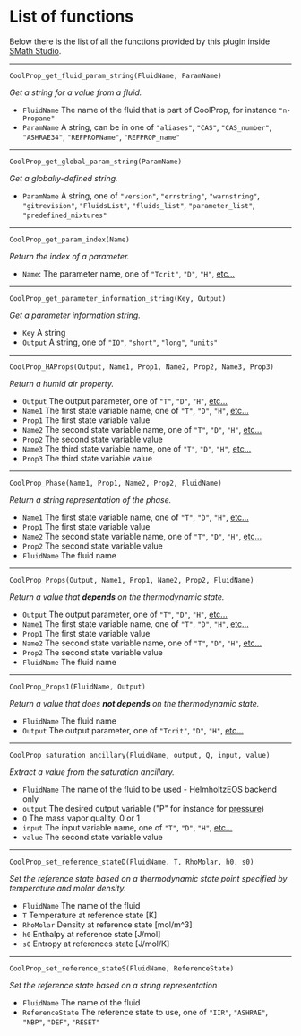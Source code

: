 # List of functions

Below there is the list of all the functions provided by this plugin inside [SMath Studio](http://en.smath.info).

****
```
CoolProp_get_fluid_param_string(FluidName, ParamName)
```
*Get a string for a value from a fluid.*
* `FluidName` The name of the fluid that is part of CoolProp, for instance `"n-Propane"`
* `ParamName` A string, can be in one of `"aliases"`, `"CAS"`, `"CAS_number"`, `"ASHRAE34"`, `"REFPROPName"`, `"REFPROP_name"`

****
```
CoolProp_get_global_param_string(ParamName)
```
*Get a globally-defined string.*
* `ParamName` A string, one of `"version"`, `"errstring"`, `"warnstring"`, `"gitrevision"`, `"FluidsList"`, `"fluids_list"`, `"parameter_list"`, `"predefined_mixtures"`

****
```
CoolProp_get_param_index(Name)
```
*Return the index of a parameter.*
* `Name`: The parameter name, one of `"Tcrit"`, `"D"`, `"H"`, [etc...](http://www.coolprop.org/coolprop/HighLevelAPI.html#parameter-table)

****
```
CoolProp_get_parameter_information_string(Key, Output)
```
*Get a parameter information string.*
* `Key` A string
* `Output` A string, one of `"IO"`, `"short"`, `"long"`, `"units"`

****
```
CoolProp_HAProps(Output, Name1, Prop1, Name2, Prop2, Name3, Prop3)
```
*Return a humid air property.*
* `Output` The output parameter, one of `"T"`, `"D"`, `"H"`, [etc...](http://www.coolprop.org/coolprop/HighLevelAPI.html#parameter-table)
* `Name1` The first state variable name, one of `"T"`, `"D"`, `"H"`, [etc...](http://www.coolprop.org/coolprop/HighLevelAPI.html#parameter-table)
* `Prop1` The first state variable value
* `Name2` The second state variable name, one of `"T"`, `"D"`, `"H"`, [etc...](http://www.coolprop.org/coolprop/HighLevelAPI.html#parameter-table)
* `Prop2` The second state variable value
* `Name3` The third state variable name, one of `"T"`, `"D"`, `"H"`, [etc...](http://www.coolprop.org/coolprop/HighLevelAPI.html#parameter-table)
* `Prop3` The third state variable value

****
```
CoolProp_Phase(Name1, Prop1, Name2, Prop2, FluidName)
```
*Return a string representation of the phase.*
* `Name1` The first state variable name, one of `"T"`, `"D"`, `"H"`, [etc...](http://www.coolprop.org/coolprop/HighLevelAPI.html#parameter-table)
* `Prop1` The first state variable value
* `Name2` The second state variable name, one of `"T"`, `"D"`, `"H"`, [etc...](http://www.coolprop.org/coolprop/HighLevelAPI.html#parameter-table)
* `Prop2` The second state variable value
* `FluidName` The fluid name

****
```
CoolProp_Props(Output, Name1, Prop1, Name2, Prop2, FluidName)
```
*Return a value that **depends** on the thermodynamic state.*
* `Output` The output parameter, one of `"T"`, `"D"`, `"H"`, [etc...](http://www.coolprop.org/coolprop/HighLevelAPI.html#parameter-table)
* `Name1` The first state variable name, one of `"T"`, `"D"`, `"H"`, [etc...](http://www.coolprop.org/coolprop/HighLevelAPI.html#parameter-table)
* `Prop1` The first state variable value
* `Name2` The second state variable name, one of `"T"`, `"D"`, `"H"`, [etc...](http://www.coolprop.org/coolprop/HighLevelAPI.html#parameter-table)
* `Prop2` The second state variable value
* `FluidName` The fluid name

****
```
CoolProp_Props1(FluidName, Output)
```
*Return a value that does **not depends** on the thermodynamic state.*
* `FluidName` The fluid name
* `Output` The output parameter, one of `"Tcrit"`, `"D"`, `"H"`, [etc...](http://www.coolprop.org/coolprop/HighLevelAPI.html#parameter-table)

****
```
CoolProp_saturation_ancillary(FluidName, output, Q, input, value)
```
*Extract a value from the saturation ancillary.*
* `FluidName` The name of the fluid to be used - HelmholtzEOS backend only
* `output` The desired output variable (\"P\" for instance for [pressure](http://www.coolprop.org/coolprop/HighLevelAPI.html#parameter-table))
* `Q` The mass vapor quality, 0 or 1
* `input` The input variable name, one of `"T"`, `"D"`, `"H"`, [etc...](http://www.coolprop.org/coolprop/HighLevelAPI.html#parameter-table)
* `value` The second state variable value

****
```
CoolProp_set_reference_stateD(FluidName, T, RhoMolar, h0, s0)
```
*Set the reference state based on a thermodynamic state point specified by temperature and molar density.*
* `FluidName` The name of the fluid
* `T` Temperature at reference state [K]
* `RhoMolar` Density at reference state [mol/m^3]
* `h0` Enthalpy at reference state [J/mol]
* `s0` Entropy at references state [J/mol/K]

****
```
CoolProp_set_reference_stateS(FluidName, ReferenceState)
```
*Set the reference state based on a string representation*
* `FluidName` The name of the fluid
* `ReferenceState` The reference state to use, one of `"IIR"`, `"ASHRAE"`, `"NBP"`, `"DEF"`, `"RESET"`
